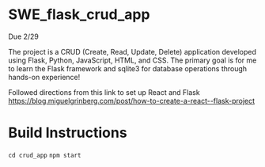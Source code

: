 # SWE_flask_crud_app
Due 2/29

The project is a CRUD (Create, Read, Update, Delete) application developed using Flask, Python, JavaScript, HTML, and CSS. The primary goal is for me to learn the Flask framework and sqlite3 for database operations through hands-on experience!

Followed directions from this link to set up React and Flask
https://blog.miguelgrinberg.com/post/how-to-create-a-react--flask-project

# Build Instructions
`cd crud_app`
`npm start`
